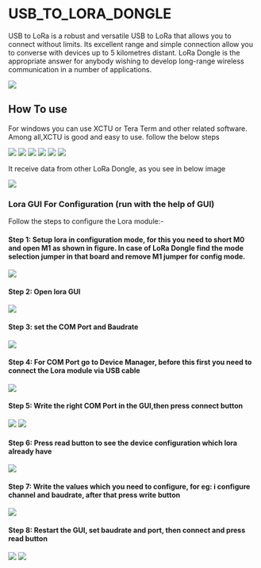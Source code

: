 # USB_TO_LORA_DONGLE

USB to LoRa is a robust and versatile USB to LoRa that allows you to connect without limits. Its excellent range and simple connection allow you to converse with devices up to 5 kilometres distant. LoRa Dongle is the appropriate answer for anybody wishing to develop long-range wireless communication in a number of applications.

<img src = "https://github.com/sbcshop/Usb_To_LoRa_Dongle_Software/blob/main/Images/lora_usb.png"/>

## How To use

For windows you can use XCTU or Tera Term and other related software. Among all,XCTU is good and easy to use. follow the below steps 


<img src = "https://github.com/sbcshop/Usb_To_LoRa_Dongle_Software/blob/main/Images/img4.png"/>
<img src = "https://github.com/sbcshop/Usb_To_LoRa_Dongle_Software/blob/main/Images/img5.png"/>
<img src = "https://github.com/sbcshop/Usb_To_LoRa_Dongle_Software/blob/main/Images/img6.png"/>
<img src = "https://github.com/sbcshop/Usb_To_LoRa_Dongle_Software/blob/main/Images/img7.png"/>
<img src = "https://github.com/sbcshop/Usb_To_LoRa_Dongle_Software/blob/main/Images/img10.png"/>
<img src = "https://github.com/sbcshop/Usb_To_LoRa_Dongle_Software/blob/main/Images/img11.png"/>

It receive data from other LoRa Dongle, as you see in below image

<img src = "https://github.com/sbcshop/Usb_To_LoRa_Dongle_Software/blob/main/Images/img12.png"/>


### Lora GUI For Configuration (run with the help of GUI)

 Follow the steps to configure the Lora module:-

 #### Step 1: Setup lora in configuration mode, for this you need to short M0 and open M1 as shown in figure. In case of LoRa Dongle find the mode selection jumper in that board and remove M1 jumper for config mode.
 
  <img src= "https://github.com/sbcshop/Usb_To_LoRa_Dongle_Software/blob/main/Images/img2.jpg" />
 
#### Step 2: Open lora GUI 
 <img src= "https://github.com/sbcshop/Lora-HAT-for-Raspberry-Pi/blob/main/images/img_1.png" />

#### Step 3: set the COM Port and Baudrate
  <img src= "https://github.com/sbcshop/Lora-HAT-for-Raspberry-Pi/blob/main/images/img_2.png" />
 
#### Step 4: For COM Port go to Device Manager, before this first you need to connect the Lora module via USB cable 
  <img src= "https://github.com/sbcshop/Lora-HAT-for-Raspberry-Pi/blob/main/images/img_7.png" />
 
#### Step 5: Write the right COM Port in the GUI,then press connect button
  <img src= "https://github.com/sbcshop/Lora-HAT-for-Raspberry-Pi/blob/main/images/img_8.png" />
  <img src= "https://github.com/sbcshop/Lora-HAT-for-Raspberry-Pi/blob/main/images/img_9.png" />

#### Step 6: Press read button to see the device configuration which lora already have
  <img src= "https://github.com/sbcshop/Lora-HAT-for-Raspberry-Pi/blob/main/images/img__10.png" />
 
#### Step 7: Write the values which you need to configure, for eg: i configure channel and baudrate, after that press write button
  <img src= "https://github.com/sbcshop/Lora-HAT-for-Raspberry-Pi/blob/main/images/img_13.png" />
 
#### Step 8: Restart the GUI, set baudrate and port, then connect and press read button 
  <img src= "https://github.com/sbcshop/Lora-HAT-for-Raspberry-Pi/blob/main/images/img_14.png" />
  <img src= "https://github.com/sbcshop/Lora-HAT-for-Raspberry-Pi/blob/main/images/img_15.png" />
 
